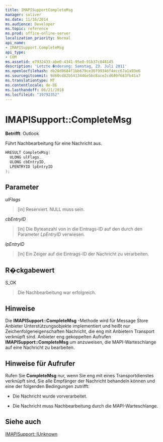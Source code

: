 ```yaml
---
title: IMAPISupportCompleteMsg
manager: soliver
ms.date: 11/16/2014
ms.audience: Developer
ms.topic: reference
ms.prod: office-online-server
localization_priority: Normal
api_name:
- IMAPISupport.CompleteMsg
api_type:
- COM
ms.assetid: e7932433-abe0-4341-95e0-91b37c848145
description: 'Letzte �nderung: Samstag, 23. Juli 2011'
ms.openlocfilehash: db28d9684f1bb679ce36f99346f4ecc67a1a93e6
ms.sourcegitcommit: 9d60cd82b5413446e5bc8ace2cd689f683fb41a7
ms.translationtype: MT
ms.contentlocale: de-DE
ms.lasthandoff: 06/21/2018
ms.locfileid: "19792352"
---
```

# <a name="imapisupportcompletemsg"></a>IMAPISupport::CompleteMsg

  
  
**Betrifft**: Outlook 
  
Führt Nachbearbeitung für eine Nachricht aus. 
  
```cpp
HRESULT CompleteMsg(
  ULONG ulFlags,
  ULONG cbEntryID,
  LPENTRYID lpEntryID
);
```

## <a name="parameters"></a>Parameter

 _ulFlags_
  
> [in] Reserviert. NULL muss sein.
    
 _cbEntryID_
  
> [in] Die Byteanzahl von in die Eintrags-ID auf den durch den Parameter _LpEntryID_ verwiesen. 
    
 _lpEntryID_
  
> [in] Ein Zeiger auf die Eintrags-ID der Nachricht zu verarbeiten.
    
## <a name="return-value"></a>R�ckgabewert

S_OK 
  
> Die Nachbearbeitung war erfolgreich.
    
## <a name="remarks"></a>Hinweise

Die **IMAPISupport::CompleteMsg** -Methode wird für Message Store Anbieter Unterstützungsobjekte implementiert und heißt nur Zeichenfolgeneigenschaften Nachricht, die eng mit Anbietern Transport verknüpft sind. Anbieter eng gekoppelten Aufrufen **IMAPISupport::CompleteMsg** um anzuweisen, die MAPI-Warteschlange auf eine Nachricht zu bearbeiten. 
  
## <a name="notes-to-callers"></a>Hinweise für Aufrufer

Rufen Sie **CompleteMsg** nur, wenn Sie eng mit eines Transportdienstes verknüpft sind, Sie alle Empfänger der Nachricht behandeln können und eine der folgenden Bedingungen zutrifft: 
  
- Die Nachricht wurde vorverarbeitet.
    
- Die Nachricht muss Nachbearbeitung durch die MAPI-Warteschlange.
    
## <a name="see-also"></a>Siehe auch



[IMAPISupport: IUnknown](imapisupportiunknown.md)

